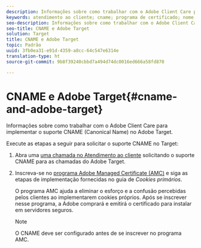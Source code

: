```yaml
---
description: Informações sobre como trabalhar com o Adobe Client Care para implementar o suporte CNAME (Canonical Name) no Adobe Target.
keywords: atendimento ao cliente; cname; programa de certificado; nome canônico; cookies; certificado
seo-description: Informações sobre como trabalhar com o Adobe Client Care para implementar o suporte CNAME (Canonical Name) no Adobe Target.
seo-title: CNAME e Adobe Target
solution: Target
title: CNAME e Adobe Target
topic: Padrão
uuid: 3fb0ea31-e91d-4359-a8cc-64c547e6314e
translation-type: ht
source-git-commit: 9b8f39240cbbd7a494d74dc0016ed666a58fd870

---
```



# CNAME e Adobe Target{#cname-and-adobe-target}

Informações sobre como trabalhar com o Adobe Client Care para implementar o suporte CNAME (Canonical Name) no Adobe Target.

Execute as etapas a seguir para solicitar o suporte CNAME no Target:

1. Abra uma [uma chamada no Atendimento ao cliente](../../cmp-resources-and-contact-information.md#reference_ACA3391A00EF467B87930A450050077C) solicitando o suporte CNAME para as chamadas do Adobe Target.
1. Inscreva-se no [programa Adobe Managed Certificate (AMC)](https://marketing.adobe.com/resources/help/en_US/whitepapers/first_party_cookies/adobe_managed_cert_pgm.html) e siga as etapas de implementação fornecidas no guia de *Cookies primários*.

   O programa AMC ajuda a eliminar o esforço e a confusão percebidas pelos clientes ao implementarem cookies próprios. Após se inscrever nesse programa, a Adobe comprará e emitirá o certificado para instalar em servidores seguros.

   >[!NOTE]
   >
   >O CNAME deve ser configurado antes de se inscrever no programa AMC.

